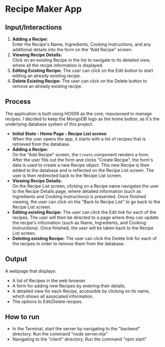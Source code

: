 # Recipe Maker App

## Input/Interactions
1. **Adding a Recipe:**  
    Enter the Recipe's Name, Ingredients, Cooking Instructions, and any additional details into the form on the "Add Recipe" screen.
2. **Viewing Recipe Details:**  
    Click on an existing Recipe in the list to navigate to its detailed view, where all the recipe information is displayed.
3. **Editing Existing Recipe:**
    The user can click on the Edit button to start editing an already existing recipe.
4. **Delete Existing Recipe:** 
    The user can click on the Delete button to remove an already existing recipe.

## Process
The application is built using HOS09 as the core, repurposed to manage recipes. I decided to keep the MongoDB logo as the home button, as it's the underlying database system of this project.
- **Initial State - Home Page - Recipe List screen**  
    When the user opens the app, it starts with a list of recipes that is retrieved from the database.
- **Adding a Recipe:**  
    On the "Add Recipe" screen, the `Create` component renders a form. After the user fills out the form and clicks "Create Recipe", the form's data is used to create a new Recipe object. This new Recipe is then added to the database and is reflected on the Recipe List screen. The user is then redirected back to the Recipe List screen.
- **Viewing Recipe Details:**  
    On the Recipe List screen, clicking on a Recipe name navigates the user to the Recipe Details page, where detailed information (such as Ingredients and Cooking Instructions) is presented. Once finished viewing, the user can click on the "Back to Recipe List" to go back to the Recipe List screen.
- **Editing existing Recipe:**
    The user can click the Edit link for each of the recipes. The user will then be directed to a page where they can update the recipe's information (such as Name, Ingredients, and Cooking Instructions). Once finished, the user will be taken back to the Recipe List screen.
- **Deleting existing Recipe:**
    The user can click the Delete link for each of the recipes in order to remove them from the database.

## Output
A webpage that displays:
- A list of Recipes in the web browser.
- A form for adding new Recipes by entering their details.
- A detailed view for each Recipe, accessible by clicking on its name, which shows all associated information.
- The options to Edit/Delete recipes.

## How to run
- In the Terminal, start the server by navigating to the "backend" directory. Run the command "node server.mjs"
- Navigating to the "client" directory. Run the command "npm start"

